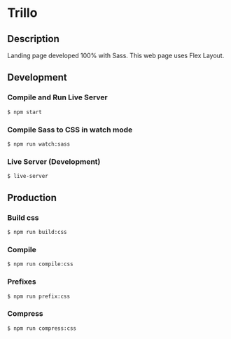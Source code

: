# Trillo

## Description
Landing page developed 100% with Sass. This web page uses Flex Layout.



## Development


### Compile and Run Live Server
```shell
$ npm start
```

### Compile Sass to CSS in watch mode
```shell
$ npm run watch:sass
```

### Live Server (Development)

```shell
$ live-server
```


## Production

### Build css

```shell
$ npm run build:css
```

### Compile

```shell
$ npm run compile:css
```

### Prefixes
```shell
$ npm run prefix:css
```

### Compress
```shell
$ npm run compress:css
```


